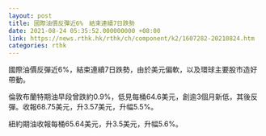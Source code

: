 ```yaml
---
layout: post
title: 國際油價反彈近6%　結束連續7日跌勢
date: 2021-08-24 05:35:52.000000000 +08:00
link: https://news.rthk.hk/rthk/ch/component/k2/1607282-20210824.htm
categories: rthk
---
```


國際油價反彈近6%，結束連續7日跌勢，由於美元偏軟，以及環球主要股市造好帶動。

倫敦布蘭特期油早段曾跌約0.9%，低見每桶64.6美元，創逾3個月新低，其後反彈。收報68.75美元，升3.57美元，升幅5.5%。

紐約期油收報每桶65.64美元，升3.5美元，升幅5.6%。
